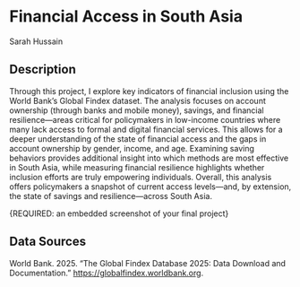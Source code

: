 # Financial Access in South Asia

Sarah Hussain

## Description

Through this project, I explore key indicators of financial inclusion using the World Bank’s Global Findex dataset. The analysis focuses on account ownership (through banks and mobile money), savings, and financial resilience—areas critical for policymakers in low-income countries where many lack access to formal and digital financial services. This allows for a deeper understanding of the state of financial access and the gaps in account ownership by gender, income, and age. Examining saving behaviors provides additional insight into which methods are most effective in South Asia, while measuring financial resilience highlights whether inclusion efforts are truly empowering individuals. Overall, this analysis offers policymakers a snapshot of current access levels—and, by extension, the state of savings and resilience—across South Asia.



{REQUIRED: an embedded screenshot of your final project}

## Data Sources

World Bank. 2025. “The Global Findex Database 2025: Data Download and Documentation.” https://globalfindex.worldbank.org.
